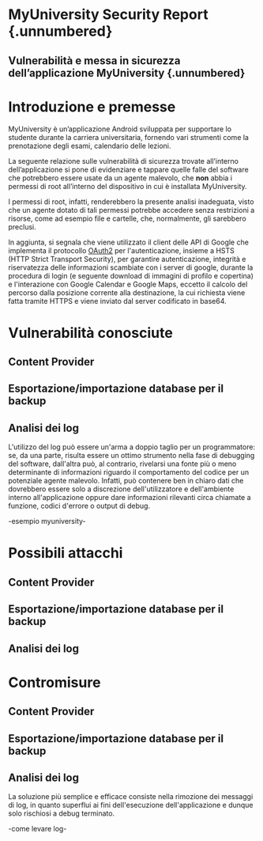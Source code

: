 # MyUniversity Security Report {.unnumbered}

## Vulnerabilità e messa in sicurezza dell’applicazione MyUniversity {.unnumbered}

# Introduzione e premesse

MyUniversity è un’applicazione Android sviluppata per supportare lo studente
durante la carriera universitaria, fornendo vari strumenti come la prenotazione
degli esami, calendario delle lezioni.

La seguente relazione sulle vulnerabilità di sicurezza trovate all’interno
dell’applicazione si pone di evidenziare e tappare quelle falle del software che
potrebbero essere usate da un agente malevolo, che **non** abbia i permessi di
root all’interno del dispositivo in cui è installata MyUniversity.

I permessi di root, infatti, renderebbero la presente analisi inadeguata, visto
che un agente dotato di tali permessi potrebbe accedere senza restrizioni a
risorse, come ad esempio file e cartelle, che, normalmente, gli sarebbero
preclusi.

In aggiunta, si segnala che viene utilizzato il client delle API di Google che implementa il protocollo [OAuth2](https://tools.ietf.org/html/rfc6749) per l'autenticazione, 
insieme a HSTS (HTTP Strict Transport Security), per garantire autenticazione, integrità e riservatezza delle informazioni scambiate con i server di google, durante la
procedura di login (e seguente download di immagini di profilo e copertina) e l'interazione con Google Calendar e Google Maps, 
eccetto il calcolo del percorso dalla posizione corrente alla destinazione, la cui richiesta viene fatta tramite HTTPS e viene inviato dal server codificato in base64.

# Vulnerabilità conosciute

## Content Provider

## Esportazione/importazione database per il backup

## Analisi dei log

L'utilizzo del log può essere un'arma a doppio taglio per un programmatore: se, da una parte, risulta essere un ottimo strumento nella fase di debugging del software, dall'altra può, al contrario, rivelarsi una fonte più o meno determinante di informazioni riguardo il comportamento del codice per un potenziale agente malevolo.
Infatti, può contenere ben in chiaro dati che dovrebbero essere solo a discrezione dell'utilizzatore e dell'ambiente interno all'applicazione oppure dare informazioni rilevanti circa chiamate a funzione, codici d'errore o output di debug.

-esempio myuniversity-

# Possibili attacchi

## Content Provider

## Esportazione/importazione database per il backup

## Analisi dei log

# Contromisure

## Content Provider

## Esportazione/importazione database per il backup

## Analisi dei log

La soluzione più semplice e efficace consiste nella rimozione dei messaggi di log, in quanto superflui ai fini dell'esecuzione dell'applicazione e dunque solo rischiosi a debug terminato.

-come levare log-

